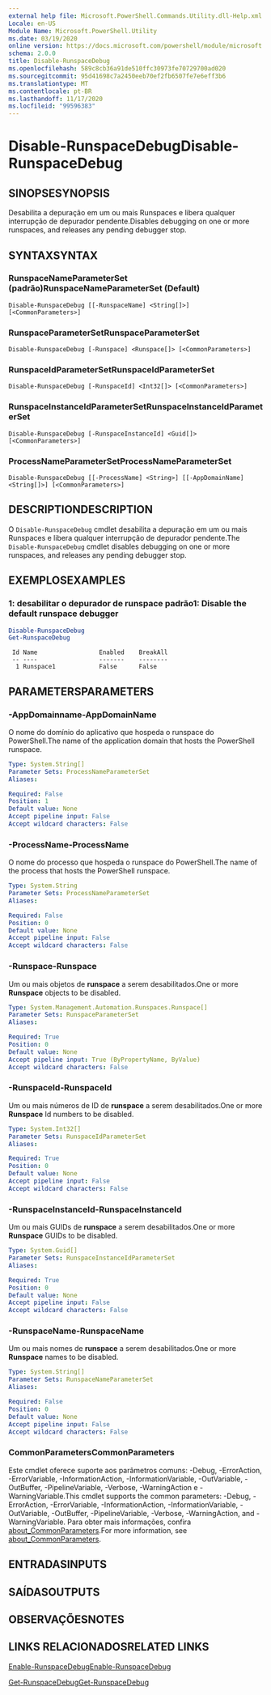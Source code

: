```yaml
---
external help file: Microsoft.PowerShell.Commands.Utility.dll-Help.xml
Locale: en-US
Module Name: Microsoft.PowerShell.Utility
ms.date: 03/19/2020
online version: https://docs.microsoft.com/powershell/module/microsoft.powershell.utility/disable-runspacedebug?view=powershell-7.2&WT.mc_id=ps-gethelp
schema: 2.0.0
title: Disable-RunspaceDebug
ms.openlocfilehash: 589c8cb36a91de510ffc30973fe70729700ad020
ms.sourcegitcommit: 95d41698c7a2450eeb70ef2fb6507fe7e6eff3b6
ms.translationtype: MT
ms.contentlocale: pt-BR
ms.lasthandoff: 11/17/2020
ms.locfileid: "99596383"
---
```

# <span data-ttu-id="6071b-102">Disable-RunspaceDebug</span><span class="sxs-lookup"><span data-stu-id="6071b-102">Disable-RunspaceDebug</span></span>

## <span data-ttu-id="6071b-103">SINOPSE</span><span class="sxs-lookup"><span data-stu-id="6071b-103">SYNOPSIS</span></span>
<span data-ttu-id="6071b-104">Desabilita a depuração em um ou mais Runspaces e libera qualquer interrupção de depurador pendente.</span><span class="sxs-lookup"><span data-stu-id="6071b-104">Disables debugging on one or more runspaces, and releases any pending debugger stop.</span></span>

## <span data-ttu-id="6071b-105">SYNTAX</span><span class="sxs-lookup"><span data-stu-id="6071b-105">SYNTAX</span></span>

### <span data-ttu-id="6071b-106">RunspaceNameParameterSet (padrão)</span><span class="sxs-lookup"><span data-stu-id="6071b-106">RunspaceNameParameterSet (Default)</span></span>

```
Disable-RunspaceDebug [[-RunspaceName] <String[]>] [<CommonParameters>]
```

### <span data-ttu-id="6071b-107">RunspaceParameterSet</span><span class="sxs-lookup"><span data-stu-id="6071b-107">RunspaceParameterSet</span></span>

```
Disable-RunspaceDebug [-Runspace] <Runspace[]> [<CommonParameters>]
```

### <span data-ttu-id="6071b-108">RunspaceIdParameterSet</span><span class="sxs-lookup"><span data-stu-id="6071b-108">RunspaceIdParameterSet</span></span>

```
Disable-RunspaceDebug [-RunspaceId] <Int32[]> [<CommonParameters>]
```

### <span data-ttu-id="6071b-109">RunspaceInstanceIdParameterSet</span><span class="sxs-lookup"><span data-stu-id="6071b-109">RunspaceInstanceIdParameterSet</span></span>

```
Disable-RunspaceDebug [-RunspaceInstanceId] <Guid[]> [<CommonParameters>]
```

### <span data-ttu-id="6071b-110">ProcessNameParameterSet</span><span class="sxs-lookup"><span data-stu-id="6071b-110">ProcessNameParameterSet</span></span>

```
Disable-RunspaceDebug [[-ProcessName] <String>] [[-AppDomainName] <String[]>] [<CommonParameters>]
```

## <span data-ttu-id="6071b-111">DESCRIPTION</span><span class="sxs-lookup"><span data-stu-id="6071b-111">DESCRIPTION</span></span>

<span data-ttu-id="6071b-112">O `Disable-RunspaceDebug` cmdlet desabilita a depuração em um ou mais Runspaces e libera qualquer interrupção de depurador pendente.</span><span class="sxs-lookup"><span data-stu-id="6071b-112">The `Disable-RunspaceDebug` cmdlet disables debugging on one or more runspaces, and releases any pending debugger stop.</span></span>

## <span data-ttu-id="6071b-113">EXEMPLOS</span><span class="sxs-lookup"><span data-stu-id="6071b-113">EXAMPLES</span></span>

### <span data-ttu-id="6071b-114">1: desabilitar o depurador de runspace padrão</span><span class="sxs-lookup"><span data-stu-id="6071b-114">1: Disable the default runspace debugger</span></span>

```powershell
Disable-RunspaceDebug
Get-RunspaceDebug
```

```Output
 Id Name                 Enabled    BreakAll
 -- ----                 -------    --------
  1 Runspace1            False      False
```

## <span data-ttu-id="6071b-115">PARAMETERS</span><span class="sxs-lookup"><span data-stu-id="6071b-115">PARAMETERS</span></span>

### <span data-ttu-id="6071b-116">-AppDomainname</span><span class="sxs-lookup"><span data-stu-id="6071b-116">-AppDomainName</span></span>

<span data-ttu-id="6071b-117">O nome do domínio do aplicativo que hospeda o runspace do PowerShell.</span><span class="sxs-lookup"><span data-stu-id="6071b-117">The name of the application domain that hosts the PowerShell runspace.</span></span>

```yaml
Type: System.String[]
Parameter Sets: ProcessNameParameterSet
Aliases:

Required: False
Position: 1
Default value: None
Accept pipeline input: False
Accept wildcard characters: False
```

### <span data-ttu-id="6071b-118">-ProcessName</span><span class="sxs-lookup"><span data-stu-id="6071b-118">-ProcessName</span></span>

<span data-ttu-id="6071b-119">O nome do processo que hospeda o runspace do PowerShell.</span><span class="sxs-lookup"><span data-stu-id="6071b-119">The name of the process that hosts the PowerShell runspace.</span></span>

```yaml
Type: System.String
Parameter Sets: ProcessNameParameterSet
Aliases:

Required: False
Position: 0
Default value: None
Accept pipeline input: False
Accept wildcard characters: False
```

### <span data-ttu-id="6071b-120">-Runspace</span><span class="sxs-lookup"><span data-stu-id="6071b-120">-Runspace</span></span>

<span data-ttu-id="6071b-121">Um ou mais objetos de **runspace** a serem desabilitados.</span><span class="sxs-lookup"><span data-stu-id="6071b-121">One or more **Runspace** objects to be disabled.</span></span>

```yaml
Type: System.Management.Automation.Runspaces.Runspace[]
Parameter Sets: RunspaceParameterSet
Aliases:

Required: True
Position: 0
Default value: None
Accept pipeline input: True (ByPropertyName, ByValue)
Accept wildcard characters: False
```

### <span data-ttu-id="6071b-122">-RunspaceId</span><span class="sxs-lookup"><span data-stu-id="6071b-122">-RunspaceId</span></span>

<span data-ttu-id="6071b-123">Um ou mais números de ID de **runspace** a serem desabilitados.</span><span class="sxs-lookup"><span data-stu-id="6071b-123">One or more **Runspace** Id numbers to be disabled.</span></span>

```yaml
Type: System.Int32[]
Parameter Sets: RunspaceIdParameterSet
Aliases:

Required: True
Position: 0
Default value: None
Accept pipeline input: False
Accept wildcard characters: False
```

### <span data-ttu-id="6071b-124">-RunspaceInstanceId</span><span class="sxs-lookup"><span data-stu-id="6071b-124">-RunspaceInstanceId</span></span>

<span data-ttu-id="6071b-125">Um ou mais GUIDs de **runspace** a serem desabilitados.</span><span class="sxs-lookup"><span data-stu-id="6071b-125">One or more **Runspace** GUIDs to be disabled.</span></span>

```yaml
Type: System.Guid[]
Parameter Sets: RunspaceInstanceIdParameterSet
Aliases:

Required: True
Position: 0
Default value: None
Accept pipeline input: False
Accept wildcard characters: False
```

### <span data-ttu-id="6071b-126">-RunspaceName</span><span class="sxs-lookup"><span data-stu-id="6071b-126">-RunspaceName</span></span>

<span data-ttu-id="6071b-127">Um ou mais nomes de **runspace** a serem desabilitados.</span><span class="sxs-lookup"><span data-stu-id="6071b-127">One or more **Runspace** names to be disabled.</span></span>

```yaml
Type: System.String[]
Parameter Sets: RunspaceNameParameterSet
Aliases:

Required: False
Position: 0
Default value: None
Accept pipeline input: False
Accept wildcard characters: False
```

### <span data-ttu-id="6071b-128">CommonParameters</span><span class="sxs-lookup"><span data-stu-id="6071b-128">CommonParameters</span></span>

<span data-ttu-id="6071b-129">Este cmdlet oferece suporte aos parâmetros comuns: -Debug, -ErrorAction, -ErrorVariable, -InformationAction, -InformationVariable, -OutVariable, -OutBuffer, -PipelineVariable, -Verbose, -WarningAction e -WarningVariable.</span><span class="sxs-lookup"><span data-stu-id="6071b-129">This cmdlet supports the common parameters: -Debug, -ErrorAction, -ErrorVariable, -InformationAction, -InformationVariable, -OutVariable, -OutBuffer, -PipelineVariable, -Verbose, -WarningAction, and -WarningVariable.</span></span> <span data-ttu-id="6071b-130">Para obter mais informações, confira [about_CommonParameters](https://go.microsoft.com/fwlink/?LinkID=113216).</span><span class="sxs-lookup"><span data-stu-id="6071b-130">For more information, see [about_CommonParameters](https://go.microsoft.com/fwlink/?LinkID=113216).</span></span>

## <span data-ttu-id="6071b-131">ENTRADAS</span><span class="sxs-lookup"><span data-stu-id="6071b-131">INPUTS</span></span>

## <span data-ttu-id="6071b-132">SAÍDAS</span><span class="sxs-lookup"><span data-stu-id="6071b-132">OUTPUTS</span></span>

## <span data-ttu-id="6071b-133">OBSERVAÇÕES</span><span class="sxs-lookup"><span data-stu-id="6071b-133">NOTES</span></span>

## <span data-ttu-id="6071b-134">LINKS RELACIONADOS</span><span class="sxs-lookup"><span data-stu-id="6071b-134">RELATED LINKS</span></span>

[<span data-ttu-id="6071b-135">Enable-RunspaceDebug</span><span class="sxs-lookup"><span data-stu-id="6071b-135">Enable-RunspaceDebug</span></span>](Enable-RunspaceDebug.md)

[<span data-ttu-id="6071b-136">Get-RunspaceDebug</span><span class="sxs-lookup"><span data-stu-id="6071b-136">Get-RunspaceDebug</span></span>](Get-RunspaceDebug.md)

